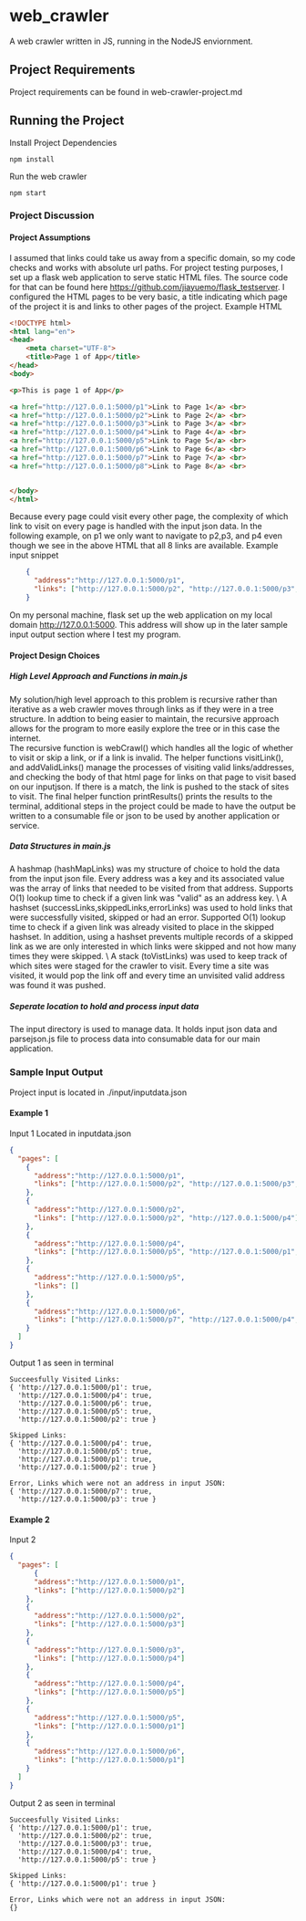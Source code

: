 # web_crawler
A web crawler written in JS, running in the NodeJS enviornment.
## Project Requirements
Project requirements can be found in web-crawler-project.md
## Running the Project
Install Project Dependencies
```
npm install

```
Run the web crawler
```
npm start
```
### Project Discussion
#### Project Assumptions
I assumed that links could take us away from a specific domain, so my code checks and works with absolute url paths.
For project testing purposes, I set up a flask web application to serve static HTML files. The source code for that can be found here https://github.com/jiayuemo/flask_testserver. I configured the HTML pages to be very basic, a title indicating which page of the project it is and links to other pages of the project. 
Example HTML
```html
<!DOCTYPE html>
<html lang="en">
<head>
    <meta charset="UTF-8">
    <title>Page 1 of App</title>
</head>
<body>

<p>This is page 1 of App</p>

<a href="http://127.0.0.1:5000/p1">Link to Page 1</a> <br>
<a href="http://127.0.0.1:5000/p2">Link to Page 2</a> <br>
<a href="http://127.0.0.1:5000/p3">Link to Page 3</a> <br>
<a href="http://127.0.0.1:5000/p4">Link to Page 4</a> <br>
<a href="http://127.0.0.1:5000/p5">Link to Page 5</a> <br>
<a href="http://127.0.0.1:5000/p6">Link to Page 6</a> <br>
<a href="http://127.0.0.1:5000/p7">Link to Page 7</a> <br>
<a href="http://127.0.0.1:5000/p8">Link to Page 8</a> <br>


</body>
</html>
```
Because every page could visit every other page, the complexity of which link to visit on every page is handled with the input json data. In the following example, on p1 we only want to navigate to p2,p3, and p4 even though we see in the above HTML that all 8 links are available.
Example input snippet 
```json
	{
      "address":"http://127.0.0.1:5000/p1",
      "links": ["http://127.0.0.1:5000/p2", "http://127.0.0.1:5000/p3", "http://127.0.0.1:5000/p4"]
    }
```
On my personal machine, flask set up the web application on my local domain http://127.0.0.1:5000. This address will show up in the later sample input output section where I test my program. 
#### Project Design Choices
##### High Level Approach and Functions in main.js
My solution/high level approach to this problem is recursive rather than iterative as a web crawler moves through links as if they were in a tree structure. In addtion to being easier to maintain, the recursive approach allows for the program to more easily explore the tree or in this case the internet. \
The recursive function is webCrawl() which handles all the logic of whether to visit or skip a link, or if a link is invalid. 
The helper functions visitLink(), and addValidLinks() manage the processes of visiting valid links/addresses, and checking the body of that html page for links on that page to visit based on our inputjson. If there is a match, the link is pushed to the stack of sites to visit.
The final helper function printResults() prints the results to the terminal, additional steps in the project could be made to have the output be written to a consumable file or json to be used by another application or service. 
##### Data Structures in main.js
A hashmap (hashMapLinks) was my structure of choice to hold the data from the input json file. Every address was a key and its associated value was the array of links that needed to be visited from that address. Supports O(1) lookup time to check if a given link was "valid" as an address key. \\
A hashset (successLinks,skippedLinks,errorLinks) was used to hold links that were successfully visited, skipped or had an error. Supported O(1) lookup time to check if a given link was already visited to place in the skipped hashset. In addition, using a hashset prevents multiple records of a skipped link as we are only interested in which links were skipped and not how many times they were skipped. \\
A stack (toVistLinks) was used to keep track of which sites were staged for the crawler to visit. Every time a site was visited, it would pop the link off and every time an unvisited valid address was found it was pushed.
##### Seperate location to hold and process input data
The input directory is used to manage data. It holds input json data and parsejson.js file to process data into consumable data for our main application. 
### Sample Input Output
Project input is located in ./input/inputdata.json
#### Example 1
Input 1 Located in inputdata.json
```json
{
  "pages": [
    {
      "address":"http://127.0.0.1:5000/p1",
      "links": ["http://127.0.0.1:5000/p2", "http://127.0.0.1:5000/p3", "http://127.0.0.1:5000/p4"]
    },
    {
      "address":"http://127.0.0.1:5000/p2",
      "links": ["http://127.0.0.1:5000/p2", "http://127.0.0.1:5000/p4"]
    },
    {
      "address":"http://127.0.0.1:5000/p4",
      "links": ["http://127.0.0.1:5000/p5", "http://127.0.0.1:5000/p1", "http://127.0.0.1:5000/p6"]
    },
    {
      "address":"http://127.0.0.1:5000/p5",
      "links": []
    },
    {
      "address":"http://127.0.0.1:5000/p6",
      "links": ["http://127.0.0.1:5000/p7", "http://127.0.0.1:5000/p4", "http://127.0.0.1:5000/p5"]
    }
  ]
}
```
Output 1 as seen in terminal
```
Succeesfully Visited Links:
{ 'http://127.0.0.1:5000/p1': true,
  'http://127.0.0.1:5000/p4': true,
  'http://127.0.0.1:5000/p6': true,
  'http://127.0.0.1:5000/p5': true,
  'http://127.0.0.1:5000/p2': true }

Skipped Links:
{ 'http://127.0.0.1:5000/p4': true,
  'http://127.0.0.1:5000/p5': true,
  'http://127.0.0.1:5000/p1': true,
  'http://127.0.0.1:5000/p2': true }

Error, Links which were not an address in input JSON:
{ 'http://127.0.0.1:5000/p7': true,
  'http://127.0.0.1:5000/p3': true }
```
#### Example 2
Input 2 
```json
{
  "pages": [
      {
      "address":"http://127.0.0.1:5000/p1",
      "links": ["http://127.0.0.1:5000/p2"]
    },
    {
      "address":"http://127.0.0.1:5000/p2",
      "links": ["http://127.0.0.1:5000/p3"]
    },
    {
      "address":"http://127.0.0.1:5000/p3",
      "links": ["http://127.0.0.1:5000/p4"]
    },
    {
      "address":"http://127.0.0.1:5000/p4",
      "links": ["http://127.0.0.1:5000/p5"]
    },
    {
      "address":"http://127.0.0.1:5000/p5",
      "links": ["http://127.0.0.1:5000/p1"]
    },
    {
      "address":"http://127.0.0.1:5000/p6",
      "links": ["http://127.0.0.1:5000/p1"]
    }
  ]
}
```
Output 2 as seen in terminal
```
Succeesfully Visited Links:
{ 'http://127.0.0.1:5000/p1': true,
  'http://127.0.0.1:5000/p2': true,
  'http://127.0.0.1:5000/p3': true,
  'http://127.0.0.1:5000/p4': true,
  'http://127.0.0.1:5000/p5': true }

Skipped Links:
{ 'http://127.0.0.1:5000/p1': true }

Error, Links which were not an address in input JSON:
{}
```
